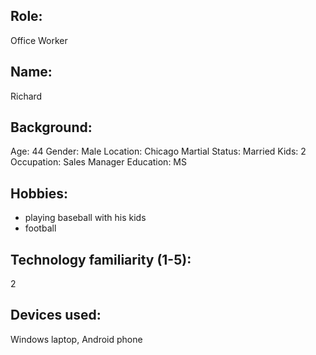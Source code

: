 ## Role:
Office Worker
## Name:
Richard
## Background:
Age: 44
Gender: Male
Location: Chicago
Martial Status: Married
Kids: 2
Occupation: Sales Manager
Education: MS
## Hobbies:
* playing baseball with his kids
* football
## Technology familiarity (1-5):
2
## Devices used:
Windows laptop, Android phone
